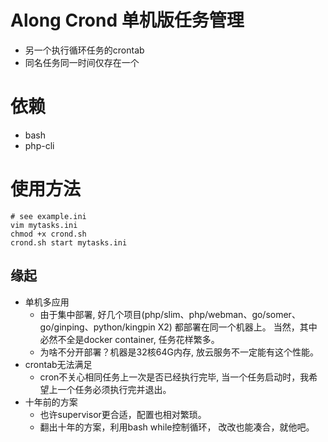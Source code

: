 # Along Crond 单机版任务管理
- 另一个执行循环任务的crontab
- 同名任务同一时间仅存在一个

# 依赖
- bash
- php-cli

# 使用方法
```shell
# see example.ini
vim mytasks.ini
chmod +x crond.sh
crond.sh start mytasks.ini
```


## 缘起
- 单机多应用
    - 由于集中部署, 好几个项目(php/slim、php/webman、go/somer、go/ginping、python/kingpin X2) 都部署在同一个机器上。 当然，其中必然不全是docker container, 任务花样繁多。
    - 为啥不分开部署？机器是32核64G内存, 放云服务不一定能有这个性能。
- crontab无法满足
    - cron不关心相同任务上一次是否已经执行完毕,  当一个任务启动时，我希望上一个任务必须执行完并退出。
- 十年前的方案
    - 也许supervisor更合适，配置也相对繁琐。
    - 翻出十年的方案，利用bash while控制循环， 改改也能凑合，就他吧。


